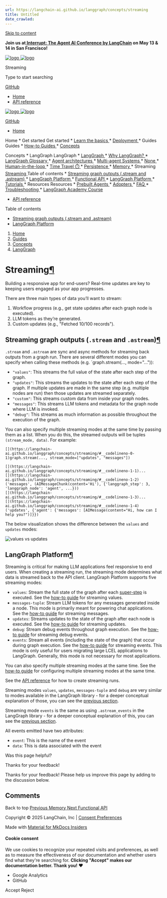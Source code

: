```yaml
---
url: https://langchain-ai.github.io/langgraph/concepts/streaming
title: Untitled
date_crawled: 
---
```


[ Skip to content ](https://langchain-ai.github.io/langgraph/concepts/streaming/#streaming)

**Join us at[ Interrupt: The Agent AI Conference by LangChain](https://interrupt.langchain.com/) on May 13 & 14 in San Francisco!**

[ ![logo](https://langchain-ai.github.io/langgraph/static/wordmark_dark.svg) ![logo](https://langchain-ai.github.io/langgraph/static/wordmark_light.svg) ](https://langchain-ai.github.io/langgraph/)

Streaming 

[ ](https://langchain-ai.github.io/langgraph/concepts/streaming/?q= "Share")

Type to start searching

[ GitHub  ](https://github.com/langchain-ai/langgraph "Go to repository")

  * [ Home ](https://langchain-ai.github.io/langgraph/)
  * [ API reference ](https://langchain-ai.github.io/langgraph/reference/graphs/)



[ ![logo](https://langchain-ai.github.io/langgraph/static/wordmark_dark.svg) ![logo](https://langchain-ai.github.io/langgraph/static/wordmark_light.svg) ](https://langchain-ai.github.io/langgraph/)

[ GitHub  ](https://github.com/langchain-ai/langgraph "Go to repository")

  * [ Home  ](https://langchain-ai.github.io/langgraph/)

Home 
    * Get started  Get started 
      * [ Learn the basics  ](https://langchain-ai.github.io/langgraph/tutorials/introduction/)
      * [ Deployment  ](https://langchain-ai.github.io/langgraph/tutorials/deployment/)
    * Guides  Guides 
      * [ How-to Guides  ](https://langchain-ai.github.io/langgraph/how-tos/)
      * [ Concepts  ](https://langchain-ai.github.io/langgraph/concepts/)

Concepts 
        * LangGraph  LangGraph 
          * [ LangGraph  ](https://langchain-ai.github.io/langgraph/concepts#langgraph)
          * [ Why LangGraph?  ](https://langchain-ai.github.io/langgraph/concepts/high_level/)
          * [ LangGraph Glossary  ](https://langchain-ai.github.io/langgraph/concepts/low_level/)
          * [ Agent architectures  ](https://langchain-ai.github.io/langgraph/concepts/agentic_concepts/)
          * [ Multi-agent Systems  ](https://langchain-ai.github.io/langgraph/concepts/multi_agent/)
          * [ None  ](https://langchain-ai.github.io/langgraph/concepts/breakpoints)
          * [ Human-in-the-loop  ](https://langchain-ai.github.io/langgraph/concepts/human_in_the_loop/)
          * [ Time Travel ⏱️  ](https://langchain-ai.github.io/langgraph/concepts/time-travel/)
          * [ Persistence  ](https://langchain-ai.github.io/langgraph/concepts/persistence/)
          * [ Memory  ](https://langchain-ai.github.io/langgraph/concepts/memory/)
          * Streaming  [ Streaming  ](https://langchain-ai.github.io/langgraph/concepts/streaming/) Table of contents 
            * [ Streaming graph outputs (.stream and .astream)  ](https://langchain-ai.github.io/langgraph/concepts/streaming/#streaming-graph-outputs-stream-and-astream)
            * [ LangGraph Platform  ](https://langchain-ai.github.io/langgraph/concepts/streaming/#langgraph-platform)
          * [ Functional API  ](https://langchain-ai.github.io/langgraph/concepts/functional_api/)
        * [ LangGraph Platform  ](https://langchain-ai.github.io/langgraph/concepts#langgraph-platform)
      * [ Tutorials  ](https://langchain-ai.github.io/langgraph/tutorials/)
    * Resources  Resources 
      * [ Prebuilt Agents  ](https://langchain-ai.github.io/langgraph/prebuilt/)
      * [ Adopters  ](https://langchain-ai.github.io/langgraph/adopters/)
      * [ FAQ  ](https://langchain-ai.github.io/langgraph/concepts/faq/)
      * [ Troubleshooting  ](https://langchain-ai.github.io/langgraph/troubleshooting/errors/)
      * [ LangGraph Academy Course  ](https://academy.langchain.com/courses/intro-to-langgraph)
  * [ API reference  ](https://langchain-ai.github.io/langgraph/reference/graphs/)



Table of contents 

  * [ Streaming graph outputs (.stream and .astream)  ](https://langchain-ai.github.io/langgraph/concepts/streaming/#streaming-graph-outputs-stream-and-astream)
  * [ LangGraph Platform  ](https://langchain-ai.github.io/langgraph/concepts/streaming/#langgraph-platform)



  1. [ Home  ](https://langchain-ai.github.io/langgraph/)
  2. [ Guides  ](https://langchain-ai.github.io/langgraph/how-tos/)
  3. [ Concepts  ](https://langchain-ai.github.io/langgraph/concepts/)
  4. [ LangGraph  ](https://langchain-ai.github.io/langgraph/concepts#langgraph)

[ ](https://github.com/langchain-ai/langgraph/edit/main/docs/docs/concepts/streaming.md "Edit this page")

# Streaming[¶](https://langchain-ai.github.io/langgraph/concepts/streaming/#streaming "Permanent link")

Building a responsive app for end-users? Real-time updates are key to keeping users engaged as your app progresses.

There are three main types of data you’ll want to stream:

  1. Workflow progress (e.g., get state updates after each graph node is executed).
  2. LLM tokens as they’re generated.
  3. Custom updates (e.g., "Fetched 10/100 records").



## Streaming graph outputs (`.stream` and `.astream`)[¶](https://langchain-ai.github.io/langgraph/concepts/streaming/#streaming-graph-outputs-stream-and-astream "Permanent link")

`.stream` and `.astream` are sync and async methods for streaming back outputs from a graph run. There are several different modes you can specify when calling these methods (e.g. `graph.stream(..., mode="...")):

  * `"values"`[](https://langchain-ai.github.io/langgraph/how-tos/streaming/#values): This streams the full value of the state after each step of the graph.
  * `"updates"`[](https://langchain-ai.github.io/langgraph/how-tos/streaming/#updates): This streams the updates to the state after each step of the graph. If multiple updates are made in the same step (e.g. multiple nodes are run) then those updates are streamed separately.
  * `"custom"`[](https://langchain-ai.github.io/langgraph/how-tos/streaming/#custom): This streams custom data from inside your graph nodes.
  * `"messages"`[](https://langchain-ai.github.io/langgraph/how-tos/streaming-tokens/): This streams LLM tokens and metadata for the graph node where LLM is invoked.
  * `"debug"`[](https://langchain-ai.github.io/langgraph/how-tos/streaming/#debug): This streams as much information as possible throughout the execution of the graph.



You can also specify multiple streaming modes at the same time by passing them as a list. When you do this, the streamed outputs will be tuples `(stream_mode, data)`. For example:

```
[](https://langchain-ai.github.io/langgraph/concepts/streaming/#__codelineno-0-1)graph.stream(..., stream_mode=["updates", "messages"])

```


```
[](https://langchain-ai.github.io/langgraph/concepts/streaming/#__codelineno-1-1)...
[](https://langchain-ai.github.io/langgraph/concepts/streaming/#__codelineno-1-2)('messages', (AIMessageChunk(content='Hi'), {'langgraph_step': 3, 'langgraph_node': 'agent', ...}))
[](https://langchain-ai.github.io/langgraph/concepts/streaming/#__codelineno-1-3)...
[](https://langchain-ai.github.io/langgraph/concepts/streaming/#__codelineno-1-4)('updates', {'agent': {'messages': [AIMessage(content="Hi, how can I help you?")]}})

```


The below visualization shows the difference between the `values` and `updates` modes:

![values vs updates](https://langchain-ai.github.io/langgraph/static/values_vs_updates.png)

## LangGraph Platform[¶](https://langchain-ai.github.io/langgraph/concepts/streaming/#langgraph-platform "Permanent link")

Streaming is critical for making LLM applications feel responsive to end users. When creating a streaming run, the streaming mode determines what data is streamed back to the API client. LangGraph Platform supports five streaming modes:

  * `values`: Stream the full state of the graph after each [super-step](https://langchain-ai.github.io/langgraph/concepts/low_level/#graphs) is executed. See the [how-to guide](https://langchain-ai.github.io/langgraph/cloud/how-tos/stream_values/) for streaming values.
  * `messages-tuple`: Stream LLM tokens for any messages generated inside a node. This mode is primarily meant for powering chat applications. See the [how-to guide](https://langchain-ai.github.io/langgraph/cloud/how-tos/stream_messages/) for streaming messages.
  * `updates`: Streams updates to the state of the graph after each node is executed. See the [how-to guide](https://langchain-ai.github.io/langgraph/cloud/how-tos/stream_updates/) for streaming updates.
  * `debug`: Stream debug events throughout graph execution. See the [how-to guide](https://langchain-ai.github.io/langgraph/cloud/how-tos/stream_debug/) for streaming debug events.
  * `events`: Stream all events (including the state of the graph) that occur during graph execution. See the [how-to guide](https://langchain-ai.github.io/langgraph/cloud/how-tos/stream_events/) for streaming events. This mode is only useful for users migrating large LCEL applications to LangGraph. Generally, this mode is not necessary for most applications.



You can also specify multiple streaming modes at the same time. See the [how-to guide](https://langchain-ai.github.io/langgraph/cloud/how-tos/stream_multiple/) for configuring multiple streaming modes at the same time.

See the [API reference](https://langchain-ai.github.io/langgraph/cloud/reference/api/api_ref.html#tag/threads-runs/POST/threads/{thread_id}/runs/stream) for how to create streaming runs.

Streaming modes `values`, `updates`, `messages-tuple` and `debug` are very similar to modes available in the LangGraph library - for a deeper conceptual explanation of those, you can see the [previous section](https://langchain-ai.github.io/langgraph/concepts/streaming/#streaming-graph-outputs-stream-and-astream).

Streaming mode `events` is the same as using `.astream_events` in the LangGraph library - for a deeper conceptual explanation of this, you can see the [previous section](https://langchain-ai.github.io/langgraph/concepts/streaming/#streaming-graph-outputs-stream-and-astream).

All events emitted have two attributes:

  * `event`: This is the name of the event
  * `data`: This is data associated with the event

Was this page helpful? 

Thanks for your feedback! 

Thanks for your feedback! Please help us improve this page by adding to the discussion below. 

## Comments

Back to top  [ Previous  Memory  ](https://langchain-ai.github.io/langgraph/concepts/memory/) [ Next  Functional API  ](https://langchain-ai.github.io/langgraph/concepts/functional_api/)

Copyright © 2025 LangChain, Inc | [Consent Preferences](https://langchain-ai.github.io/langgraph/concepts/streaming/#__consent)

Made with [ Material for MkDocs Insiders ](https://squidfunk.github.io/mkdocs-material/)

[ ](https://langchain-ai.github.io/langgraphjs/ "langchain-ai.github.io") [ ](https://github.com/langchain-ai/langgraph "github.com") [ ](https://twitter.com/LangChainAI "twitter.com")

#### Cookie consent

We use cookies to recognize your repeated visits and preferences, as well as to measure the effectiveness of our documentation and whether users find what they're searching for. **Clicking "Accept" makes our documentation better. Thank you!** ❤️

  * Google Analytics 
  * GitHub 



Accept Reject
